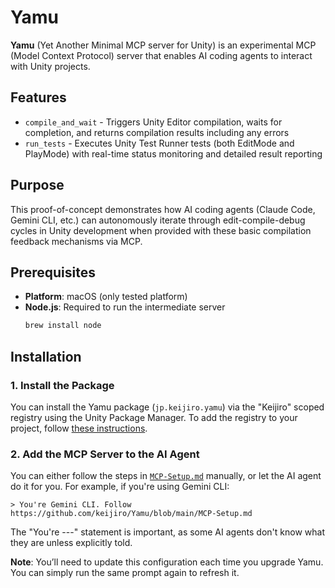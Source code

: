 # Yamu

**Yamu** (Yet Another Minimal MCP server for Unity) is an experimental MCP
(Model Context Protocol) server that enables AI coding agents to interact with
Unity projects.

## Features

- `compile_and_wait` - Triggers Unity Editor compilation, waits for completion,
  and returns compilation results including any errors
- `run_tests` - Executes Unity Test Runner tests (both EditMode and PlayMode)
  with real-time status monitoring and detailed result reporting

## Purpose

This proof-of-concept demonstrates how AI coding agents (Claude Code, Gemini
CLI, etc.) can autonomously iterate through edit-compile-debug cycles in Unity
development when provided with these basic compilation feedback mechanisms via
MCP.

## Prerequisites

- **Platform**: macOS (only tested platform)
- **Node.js**: Required to run the intermediate server
  ```bash
  brew install node
  ```

## Installation

### 1. Install the Package

You can install the Yamu package (`jp.keijiro.yamu`) via the "Keijiro" scoped
registry using the Unity Package Manager. To add the registry to your project,
follow [these instructions].

[these instructions]:
  https://gist.github.com/keijiro/f8c7e8ff29bfe63d86b888901b82644c

### 2. Add the MCP Server to the AI Agent

You can either follow the steps in [`MCP-Setup.md`](MCP-Setup.md) manually, or
let the AI agent do it for you. For example, if you're using Gemini CLI:

```
> You're Gemini CLI. Follow https://github.com/keijiro/Yamu/blob/main/MCP-Setup.md
```

The "You're ---" statement is important, as some AI agents don't know what they
are unless explicitly told.

**Note**: You’ll need to update this configuration each time you upgrade Yamu.
You can simply run the same prompt again to refresh it.

